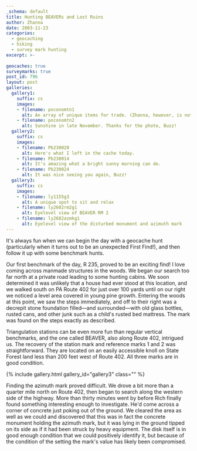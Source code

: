 ```yaml
---
_schema: default
title: Hunting BEAVERs and Lost Ruins
author: Zhanna
date: 2003-11-23
categories:
  - geocaching
  - hiking
  - survey mark hunting
excerpt: >- 
  
geocaches: true
surveymarks: true
post_id: 796
layout: post
galleries:
  gallery1:
    suffix: cs
    images:
    - filename: poconomtn1
      alt: An array of unique items for trade. (Zhanna, however, is not included.)
    - filename: poconomtn2
      alt: Sunshine in late November. Thanks for the photo, Buzz!
  gallery2:
    suffix: cs
    images:
    - filename: Pb230020
      alt: Here's what I left in the cache today.
    - filename: Pb230014
      alt: It's amazing what a bright sunny morning can do.    
    - filename: Pb230024  
      alt: It was nice seeing you again, Buzz!  
  gallery3:
    suffix: cs
    images:
    - filename: ly1155g3
      alt: A unique spot to sit and relax
    - filename: ly2682rm2g1
      alt: Eyelevel view of BEAVER RM 2
    - filename: ly2682azmkg1  
      alt: Eyelevel view of the disturbed monument and azimuth mark     
---
```


It's always fun when we can begin the day with a geocache hunt (particularly when it turns out to be an unexpected First Find!), and then follow it up with some benchmark hunts. 

Our first benchmark of the day, R 235, proved to be an exciting find! I love coming across manmade structures in the woods. We began our search too far north at a private road leading to some hunting cabins. We soon determined it was unlikely that a house had ever stood at this location, and we walked south on PA Route 402 for just over 100 yards until on our right we noticed a level area covered in young pine growth. Entering the woods at this point, we saw the steps immediately, and off to their right was a decrepit stone foundation filled—and surrounded—with old glass bottles, rusted cans, and other junk such as a child's rusted bed mattress. The mark was found on the steps exactly as described.

Triangulation stations can be even more fun than regular vertical benchmarks, and the one called BEAVER, also along Route 402, intrigued us. The recovery of the station mark and reference marks 1 and 2 was straightforward. They are located on an easily accessible knoll on State Forest land less than 200 feet west of Route 402. All three marks are in good condition.

{% include gallery.html gallery_id="gallery3" class="" %}

Finding the azimuth mark proved difficult. We drove a bit more than a quarter mile north on Route 402, then began to search along the western side of the highway. More than thirty minutes went by before Rich finally found something interesting enough to investigate. He'd come across a corner of concrete just poking out of the ground. We cleared the area as well as we could and discovered that this was in fact the concrete monument holding the azimuth mark, but it was lying in the ground tipped on its side as if it had been struck by heavy equipment. The disk itself is in good enough condition that we could positively identify it, but because of the condition of the setting the mark's value has likely been compromised.